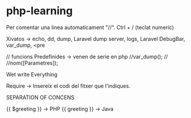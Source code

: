 # php-learning

Per comentar una linea automaticament "//". Ctrl + / (teclat numeric)

Xivatos -> echo, dd, dump, Laravel dump server, logs, Laravel DebugBar, var_dump, <pre 

// funcions Predefinides -> venen de serie en php
//var_dump();
//
//nom([Parametres]);

Wet write Everything

Require -> Insereix el codi del fitxer que l'indiques.

SEPARATION OF CONCENS

{{ $greeting }} -> PHP
{{ greeting }} -> Java